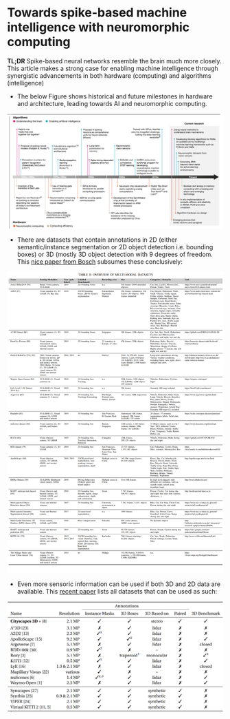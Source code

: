 # Towards spike-based machine intelligence with neuromorphic computing

**TL;DR** Spike-based neural networks resemble the brain much more closely. This article makes a strong case for enabling machine intelligence through synergistic advancements in both hardware (computing) and algorithms (intelligence)


* The below Figure shows historical and future milestones in hardware and architecture, leading towards AI and neuromorphic computing.

![Timeline of Hardware and Architectures of neuromorphic computing](../images/neuromorphic_timeline.png)


* There are datasets that contain annotations in 2D (either semantic/instance segmentation or 2D object detection i.e. bounding boxes) or 3D (mostly 3D object detection with 9 degrees of freedom. This [nice paper from Bosch](https://arxiv.org/pdf/1902.07830.pdf) subsumes these conclusively:

![2D-3D-semantic-segmentation-object-detection-datasets](../images/3D-2D-datasets_all.png)

* Even more sensoric information can be used if both 3D and 2D data are available. This [recent paper](https://arxiv.org/pdf/2006.07864v1.pdf) lists all datasets that can be used as such:

![2D-3D-paired-datasets](../images/3D-2D-datasets.png)
